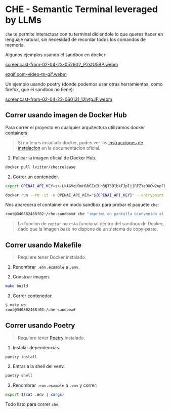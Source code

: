 # CHE - Semantic Terminal leveraged by LLMs

`che` te permite interactuar con tu terminal diciendole lo que queres hacer en lenguaje natural, sin necesidad de recordar todos los comandos de memoria.


Algunos ejemplos usando el sandbox en docker:

[screencast-from-02-04-23-052902_P2stU5BP.webm](https://user-images.githubusercontent.com/24721312/229342621-61b64e19-5ad1-48a0-97ef-709502823e2e.webm)

[ezgif.com-video-to-gif.webm](https://user-images.githubusercontent.com/24721312/229342361-aefe5c04-042d-475a-8f24-f6d11fa5b2f2.webm)

Un ejemplo usando poetry (donde podemos usar otras herramientas, como firefox, que el sandbox no tiene):

[screencast-from-02-04-23-060131_12lvtgJF.webm](https://user-images.githubusercontent.com/24721312/229343330-810ef166-33ca-46a6-a546-c052fe7ed4b7.webm)

## Correr usando imagen de Docker Hub

Para correr el proyecto en cualquier arquitectura utilizamos docker containers. 

> Si no tenes instalado docker, podes ver las [instrucciones de instalacion](https://docs.docker.com/get-docker/) en la documentacion oficial.

1. Pullear la imagen oficial de Docker Hub.

```bash
docker pull lvittor/che:release
```

2. Correr un contenedor.

```bash
export OPENAI_API_KEY=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

docker run --rm -it -e OPENAI_API_KEY="${OPENAI_API_KEY}" --entrypoint bash lvittor/che:release
```

Nos aparecera el container en modo sandbox para probar el paquete `che`:

```bash
root@940862468f02:/che-sandbox# che "imprimi en pantalla bienvenido al sandbox de che"
```

> La funcion de `copiar` no esta funcional dentro del sandbox de Docker, dado que la imagen base no dispone de un sistema de copy-paste.

## Correr usando Makefile

> Requiere tener Docker instalado.

1. Renombrar `.env.example` a `.env`.

2. Construir imagen.

```bash
make build
```

3. Correr contenedor.

```bash
$ make up
root@940862468f02:/che-sandbox#
```

## Correr usando Poetry

> Requiere tener [Poetry](https://python-poetry.org/docs/#installation) instalado.

1. Instalar dependencias.

```bash
poetry install
```

2. Entrar a la shell del venv.

```bash
poetry shell
```

3. Renombrar `.env.example` a `.env` y correr:

```bash
export $(cat .env | xargs)
```

Todo listo para correr `che`.
